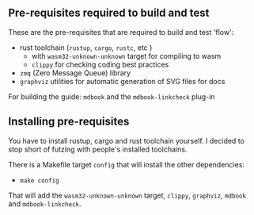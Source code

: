 ## Pre-requisites required to build and test
These are the pre-requisites that are required to build and test 'flow':
* rust toolchain (`rustup`, `cargo`, `rustc`, etc )
    * with `wasm32-unknown-unknown` target for compiling to wasm
    * `clippy` for checking coding best practices
* `zmq` (Zero Message Queue) library
* `graphviz` utilities for automatic generation of SVG files for docs

For building the guide:
	```mdbook``` and the ```mdbook-linkcheck``` plug-in

## Installing pre-requisites
You have to install rustup, cargo and rust toolchain yourself.
I decided to stop short of futzing with people's installed toolchains.

There is a Makefile target `config` that will install the other dependencies:
- `make config`

That will add the `wasm32-unknown-unknown` target, `clippy`, `graphviz`, `mdbook` and `mdbook-linkcheck`.

